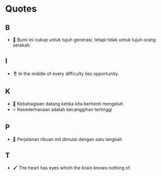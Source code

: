 # Quotes

## B

- 🎺 Bumi ini cukup untuk tujuh generasi, tetapi tidak untuk tujuh orang serakah

## I

- 🪘 In the middle of every difficulty lies opportunity.

## K

- 🧿 Kebahagiaan datang ketika kita berhenti mengeluh
- ⭐ Kesederhanaan adalah kecanggihan tertinggi

## P

- 🎺 Perjalanan ribuan mil dimulai dengan satu langkah

## T

- 🖌️ The heart has eyes which the brain knows nothing of.
